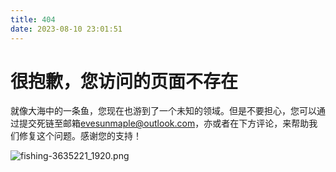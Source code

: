 ```yaml
---
title: 404
date: 2023-08-10 23:01:51
---
```


# 很抱歉，您访问的页面不存在

就像大海中的一条鱼，您现在也游到了一个未知的领域。但是不要担心，您可以通过提交死链至邮箱[evesunmaple@outlook.com](mailto:evesunmaple@outlook.com)，亦或者在下方评论，来帮助我们修复这个问题。感谢您的支持！

![fishing-3635221_1920.png](https://img1.imgtp.com/2023/08/10/Ba7EceWI.png)